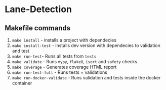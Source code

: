 # Lane-Detection

## Makefile commands
1. `make install` - installs a project with dependecies
2. `make install-test` - installs dev version with dependecies to validation and test
3. `make run-test`- Runs all tests from `tests`
4. `make validate` - Runs `mypy`, `flake8`, `isort` and `safety` checks
5. `make coverage` - Generates coverage HTML report
6. `make run-test-full` - Runs tests + validations
7. `make run-docker-validate` - Runs validation and tests inside the docker container
